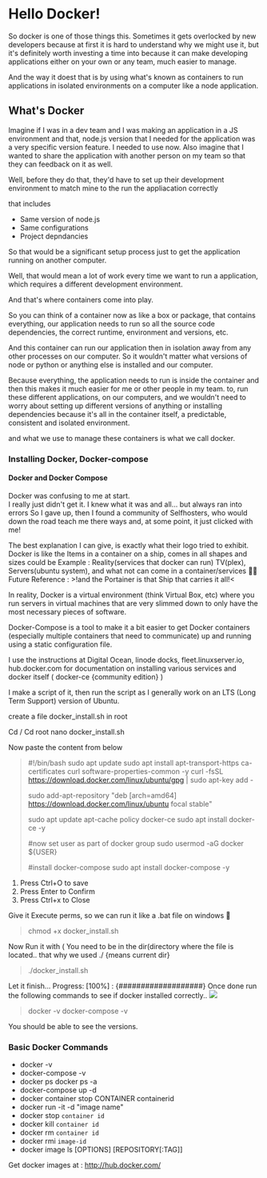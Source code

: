 # Hello Docker!

So docker is one of those things this. 
Sometimes it gets overlocked by new developers because at first it is hard to understand
why we might use it, 
but it's definitely worth investing a time into because it can make developing 
applications either on your own or any team, much easier to manage.

And the way it doest that is by using what's known as containers to run applications in isolated environments
on a computer like a node application.

## What's Docker

Imagine if I was in a dev team and I was making an application in a JS environment and that, 
node.js version that I needed for the application was a very specific version feature.
I needed to use now. Also imagine that I wanted to share the application with another person on my team
so that they can feedback on it as well.

Well, before they do that, they'd have to set up their development environment to match mine 
to the run the appliacation correctly 

that includes

- Same version of node.js
- Same configurations
- Project depndancies

So that would be a significant setup process just to get the application running on another computer.

Well, that would mean a lot of work every time we want to run a application, 
which requires a different development environment.

And that's where containers come into play.

So you can think of a container now as like a box or package, 
that contains everything, our application needs to run so all the source code dependencies, 
the correct runtime, environment and versions, etc. 

And this container can run our application then in isolation away from any other processes on our computer.
So it wouldn't matter what versions of node or python or anything else is installed and our computer. 

Because everything, the application needs to run is inside the container and 
then this makes it much easier for me or other people in my team. 
to, run these different applications, on our computers, 
and we wouldn't need to worry about setting up different versions of anything or installing dependencies 
because it's all in the container itself, a predictable, consistent and isolated environment.

and what we use to manage these containers is what we call docker.

### Installing Docker, Docker-compose

#### Docker and Docker Compose

Docker was confusing to me at start.  
I really just didn't get it.  I knew what it was and all... but always ran into errors
So I gave up, then I found a community of Selfhosters, who would down the road teach me there ways
and, at some point, it just clicked with me!

The best explanation I can give, 
is exactly what their logo tried to exhibit.  
Docker is like the Items in a container on a ship, comes in all shapes and sizes could be
Example : Reality(services that docker can run)
TV(plex), Servers(ubuntu system), and what not can come in a container/services 🤷‍♂️ 
Future Reference : >!and the Portainer is that Ship that carries it all!<

In reality, Docker is a virtual environment (think Virtual Box, etc) 
where you run servers in virtual machines that are very slimmed down 
to only have the most necessary pieces of software.

Docker-Compose is a tool to make it a bit easier to get Docker containers 
(especially multiple containers that need to communicate) up and running using a static configuration file.

I use the instructions at Digital Ocean, linode docks, fleet.linuxserver.io, hub.docker.com
for documentation on installing various services and docker itself ( docker-ce {community edition} )

I make a script of it, then run the script as I generally work on an LTS (Long Term Support) version of Ubuntu.

create a file docker_install.sh in root

Cd / 
Cd root
nano docker_install.sh

Now paste the content from below

> #!/bin/bash
> sudo apt update
> sudo apt install apt-transport-https ca-certificates curl software-properties-common -y
> curl -fsSL https://download.docker.com/linux/ubuntu/gpg | sudo apt-key add -
> 
> sudo add-apt-repository "deb [arch=amd64] https://download.docker.com/linux/ubuntu focal stable"
> 
> sudo apt update
> apt-cache policy docker-ce
> sudo apt install docker-ce -y
> 
> #now set user as part of docker group
> sudo usermod -aG docker ${USER}
> 
> #install docker-compose
> sudo apt install docker-compose -y

1. Press Ctrl+O to save
2. Press Enter to Confirm
3. Press Ctrl+x to Close

Give it Execute perms, so we can run it like a .bat file on windows 🤔

> chmod +x docker_install.sh

Now Run it with ( You need to be in the dir(directory where the file is located.. that why we used ./ {means current dir}

> ./docker_install.sh

Let it finish...
Progress: [100%] : {###################}
Once done run the following commands to see if docker installed correctly..
![](https://i.imgur.com/JXU5n25.png)

> docker -v
> docker-compose -v

You should be able to see the versions.

### Basic Docker Commands

- docker -v
- docker-compose -v
- docker ps
  docker ps -a 
- docker-compose up -d
- docker container stop CONTAINER containerid
- docker run -it -d "image name"
- docker stop <code>container id</code>
- docker kill <code>container id</code>
- docker rm <code>container id</code>
- docker rmi <code>image-id</code>
- docker image ls [OPTIONS] [REPOSITORY[:TAG]]

Get docker images at : http://hub.docker.com/